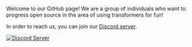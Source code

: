 Welcome to our GitHub page! We are a group of individuals who want to progress open source in the area of using transformers for fun!

In order to reach us, you can join our [Discord server](https://discord.gg/Sx6Spmsgx7).

[![Discord Server](https://discordapp.com/api/guilds/930499730843250783/widget.png?style=banner2)](https://discord.gg/Sx6Spmsgx7)
